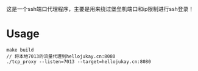 这是一个ssh端口代理程序，主要是用来绕过堡垒机端口和ip限制进行ssh登录！

# Usage
```shell
make build
// 将本地7013的流量代理到hellojukay.cn:8080
./tcp_proxy --listen=7013 --target=hellojukay.cn:8080
```
